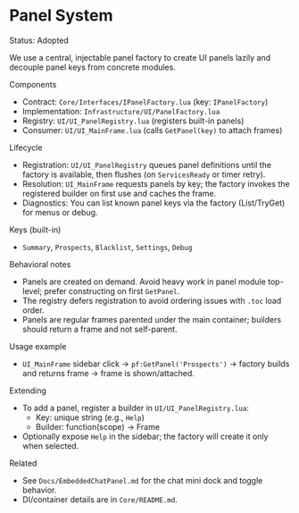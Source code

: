 # Panel System

Status: Adopted

We use a central, injectable panel factory to create UI panels lazily and decouple panel keys from concrete modules.

Components
- Contract: `Core/Interfaces/IPanelFactory.lua` (key: `IPanelFactory`)
- Implementation: `Infrastructure/UI/PanelFactory.lua`
- Registry: `UI/UI_PanelRegistry.lua` (registers built-in panels)
- Consumer: `UI/UI_MainFrame.lua` (calls `GetPanel(key)` to attach frames)

Lifecycle
- Registration: `UI/UI_PanelRegistry` queues panel definitions until the factory is available, then flushes (on `ServicesReady` or timer retry).
- Resolution: `UI_MainFrame` requests panels by key; the factory invokes the registered builder on first use and caches the frame.
- Diagnostics: You can list known panel keys via the factory (List/TryGet) for menus or debug.

Keys (built-in)
- `Summary`, `Prospects`, `Blacklist`, `Settings`, `Debug`

Behavioral notes
- Panels are created on demand. Avoid heavy work in panel module top-level; prefer constructing on first `GetPanel`.
- The registry defers registration to avoid ordering issues with `.toc` load order.
- Panels are regular frames parented under the main container; builders should return a frame and not self-parent.

Usage example
- `UI_MainFrame` sidebar click → `pf:GetPanel('Prospects')` → factory builds and returns frame → frame is shown/attached.

Extending
- To add a panel, register a builder in `UI/UI_PanelRegistry.lua`:
  - Key: unique string (e.g., `Help`)
  - Builder: function(scope) -> Frame
- Optionally expose `Help` in the sidebar; the factory will create it only when selected.

Related
- See `Docs/EmbeddedChatPanel.md` for the chat mini dock and toggle behavior.
- DI/container details are in `Core/README.md`.
